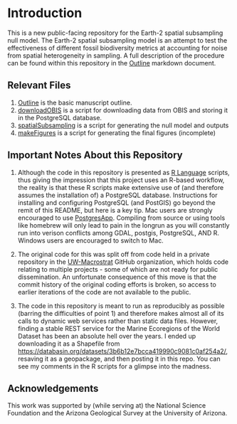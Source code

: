 # Introduction
This is a new public-facing repository for the Earth-2 spatial subsampling null model. The Earth-2 spatial subsampling model is an attempt to test the effectiveness of different fossil biodiversity metrics at accounting for noise from spatial heterogeneity in sampling. A full description of the procedure can be found within this repository in the [Outline](/outline.md) markdown document.

## Relevant Files
1. [Outline](/outline.md) is the basic manuscript outline.
2. [downloadOBIS](/Data/downloadOBIS.r) is a script for downloading data from OBIS and storing it in the PostgreSQL database.
3. [spatialSubsampling](/Analyses/spatialSubsampling.r) is a script for generating the null model and outputs
4. [makeFigures](/Analyses/makeFigures.r) is a script for generating the final figures (incomplete)

## Important Notes About this Repository
1. Although the code in this repository is presented as [R Language](https://www.r-project.org/) scripts, thus giving the impression that this project uses an R-based workflow, the reality is that these R scripts make extensive use of (and therefore assumes the installation of) a PostgreSQL database. Instructions for installing and configuring PostgreSQL (and PostGIS) go beyond the remit of this README, but here is a key tip. Mac users are strongly encouraged to use [PostgresApp](https://postgresapp.com/). Compiling from source or using tools like homebrew will only lead to pain in the longrun as you will constantly run into verison conflicts among GDAL, postgis, PostgreSQL, AND R. Windows users are encouraged to switch to Mac.

2. The original code for this was split off from code held in a private repository in the [UW-Macrostrat](https://github.com/UW-Macrostrat) GitHub organization, which holds code relating to multiple projects - some of which are not ready for public dissemination. An unfortunate consequence of this move is that the commit history of the original coding efforts is broken, so access to earlier iterations of the code are not available to the public.

3. The code in this repository is meant to run as reproducibly as possible (barring the difficulties of point 1) and therefore makes almost all of its calls to dynamic web services rather than static data files. However, finding a stable REST service for the Marine Ecoregions of the World Dataset has been an absolute hell over the years. I ended up downloading it as a Shapefile from https://databasin.org/datasets/3b6b12e7bcca419990c9081c0af254a2/, resaving it as a geopackage, and then posting it in this repo. You can see my comments in the R scripts for a glimpse into the madness.

## Acknowledgements
This work was supported by (while serving at) the National Science Foundation and the Arizona Geological Survey at the University of Arizona.